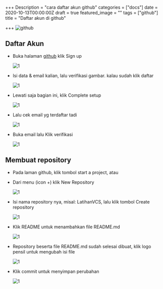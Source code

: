 +++
Description = "cara daftar akun github"
categories = ["docs"]
date = 2020-10-13T00:00:00Z
draft = true
featured_image = ""
tags = ["github"]
title = "Daftar akun di github"

+++
![github](https://pngimg.com/uploads/github/github_PNG15.png#post-img)

## Daftar Akun
* Buka halaman [github](https://github.com) klik Sign up

    ![1](/ngampus/pemrograman/tutor-github/1.png#post-img)

* Isi data & email kalian, lalu verifikasi gambar. kalau sudah klik daftar

    ![1](/ngampus/pemrograman/tutor-github/2.png#post-img)

* Lewati saja bagian ini, klik Complete setup

    ![1](/ngampus/pemrograman/tutor-github/3.png#post-img)

* Lalu cek email yg terdaftar tadi

    ![1](/ngampus/pemrograman/tutor-github/4.png#post-img)

* Buka email lalu Klik verifikasi

    ![1](/ngampus/pemrograman/tutor-github/5.png#post-img)


## Membuat repository
* Pada laman github, klik tombol start a project, atau
* Dari menu (icon +) klik New Repository

  ![1](/ngampus/pemrograman/tutor-github/6.png#post-img)

* Isi nama repository nya, misal: LatihanVCS, lalu klik tombol Create repository

    ![1](/ngampus/pemrograman/tutor-github/7.png#post-img)

* Klik README untuk menambahkan file README.md

    ![1](/ngampus/pemrograman/tutor-github/8.png#post-img)

* Repository beserta file README.md sudah selesai dibuat, klik logo pensil untuk mengubah isi file

    ![1](/ngampus/pemrograman/tutor-github/9.png#post-img)

* Klik commit untuk menyimpan perubahan

    ![1](/ngampus/pemrograman/tutor-github/10.png#post-img)